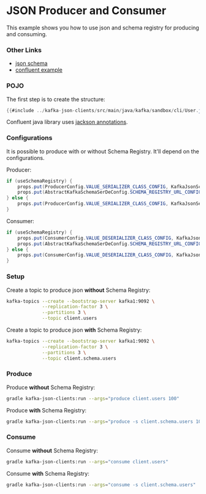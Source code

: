 # JSON Producer and Consumer

This example shows you how to use json and schema registry for producing and consuming.

### Other Links

- [json schema](https://json-schema.org/)
- [confluent example](https://docs.confluent.io/platform/current/schema-registry/fundamentals/serdes-develop/serdes-json.html)

### POJO

The first step is to create the structure:

```java
{{#include ../kafka-json-clients/src/main/java/kafka/sandbox/cli/User.java}}
```

Confluent java library uses [jackson annotations](https://github.com/FasterXML/jackson-annotations?tab=readme-ov-file#usage-simple).

### Configurations

It is possible to produce with or without Schema Registry. It'll depend on the configurations.

Producer:

```java
if (useSchemaRegistry) {
    props.put(ProducerConfig.VALUE_SERIALIZER_CLASS_CONFIG, KafkaJsonSchemaSerializer.class);
    props.put(AbstractKafkaSchemaSerDeConfig.SCHEMA_REGISTRY_URL_CONFIG, "http://schema-registry:8081");
} else {
    props.put(ProducerConfig.VALUE_SERIALIZER_CLASS_CONFIG, KafkaJsonSerializer.class);
}
```

Consumer:

```java
if (useSchemaRegistry) {
    props.put(ConsumerConfig.VALUE_DESERIALIZER_CLASS_CONFIG, KafkaJsonSchemaDeserializer.class);
    props.put(AbstractKafkaSchemaSerDeConfig.SCHEMA_REGISTRY_URL_CONFIG, "http://schema-registry:8081");
} else {
    props.put(ConsumerConfig.VALUE_DESERIALIZER_CLASS_CONFIG, KafkaJsonDeserializer.class);
}
```

### Setup

Create a topic to produce json **without** Schema Registry:

```bash
kafka-topics --create --bootstrap-server kafka1:9092 \
             --replication-factor 3 \
             --partitions 3 \
             --topic client.users
```

Create a topic to produce json **with** Schema Registry:

```bash
kafka-topics --create --bootstrap-server kafka1:9092 \
             --replication-factor 3 \
             --partitions 3 \
             --topic client.schema.users
```

### Produce

Produce **without** Schema Registry:

```bash
gradle kafka-json-clients:run --args="produce client.users 100"
```

Produce **with** Schema Registry:

```bash
gradle kafka-json-clients:run --args="produce -s client.schema.users 100"
```

### Consume

Consume **without** Schema Registry:

```bash
gradle kafka-json-clients:run --args="consume client.users"
```

Consume **with** Schema Registry:

```bash
gradle kafka-json-clients:run --args="consume -s client.schema.users"
```